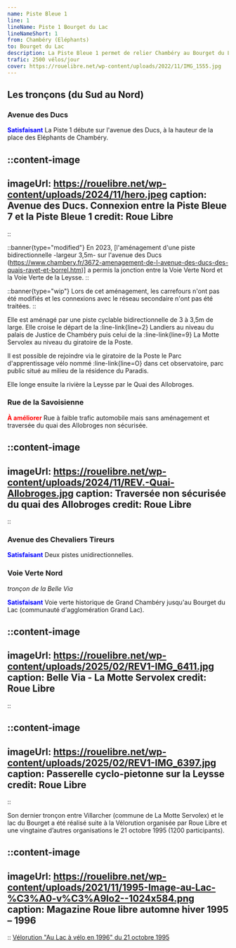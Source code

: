 ```yaml
---
name: Piste Bleue 1
line: 1
lineName: Piste 1 Bourget du Lac
lineNameShort: 1
from: Chambéry (Eléphants)
to: Bourget du Lac
description: La Piste Bleue 1 permet de relier Chambéry au Bourget du Lac par la voie verte Nord - Belle Via (ex V63). Cette ligne a la particularité d'accueillir le trafic vélo le plus élevé d'agglomération au niveau du compteur du palais de justice de Chambéry.
trafic: 2500 vélos/jour
cover: https://rouelibre.net/wp-content/uploads/2022/11/IMG_1555.jpg
---
```


## Les tronçons (du Sud au Nord)

### Avenue des Ducs

<span style="color:blue;font-weight:bold">Satisfaisant</span> La Piste 1 débute sur l'avenue des Ducs, à la hauteur de la place des Eléphants de Chambéry.

::content-image
---
imageUrl: https://rouelibre.net/wp-content/uploads/2024/11/hero.jpeg
caption: Avenue des Ducs. Connexion entre la Piste Bleue 7 et la Piste Bleue 1
credit: Roue Libre
---
::

::banner{type="modified"}
En 2023, [l'aménagement d'une piste bidirectionnelle -largeur 3,5m- sur l'avenue des Ducs (https://www.chambery.fr/3672-amenagement-de-l-avenue-des-ducs-des-quais-ravet-et-borrel.htm)] a permis la jonction entre la Voie Verte Nord et la Voie Verte de la Leysse.
::

::banner{type="wip"}
Lors de cet aménagement, les carrefours n'ont pas été modifiés et les connexions avec le réseau secondaire n'ont pas été traitées.
::


Elle est aménagé par une piste cyclable bidirectionnelle de 3 à 3,5m de large. Elle croise le départ de la :line-link{line=2} Landiers au niveau du palais de Justice de Chambéry puis celui de la :line-link{line=9} La Motte Servolex au niveau du giratoire de la Poste.

Il est possible de rejoindre via le giratoire de la Poste le Parc d'apprentissage vélo nommé :line-link{line=O} dans cet observatoire, parc public situé au milieu de la résidence du Paradis. 

Elle longe ensuite la rivière la Leysse par le Quai des Allobroges.

### Rue de la Savoisienne

<span style="color:red;font-weight:bold">À améliorer</span> Rue à faible trafic automobile mais sans aménagement et traversée du quai des Allobroges non sécurisée.

::content-image
---
imageUrl: https://rouelibre.net/wp-content/uploads/2024/11/REV.-Quai-Allobroges.jpg
caption: Traversée non sécurisée du quai des Allobroges
credit: Roue Libre
---
::

### Avenue des Chevaliers Tireurs
<span style="color:blue;font-weight:bold">Satisfaisant</span> Deux pistes unidirectionnelles.

### Voie Verte Nord
*tronçon de la Belle Via*

<span style="color:blue;font-weight:bold">Satisfaisant</span> Voie verte historique de Grand Chambéry jusqu'au Bourget du Lac (communauté d'agglomération Grand Lac).

::content-image
---
imageUrl: https://rouelibre.net/wp-content/uploads/2025/02/REV1-IMG_6411.jpg
caption: Belle Via - La Motte Servolex
credit: Roue Libre
---
::

::content-image
---
imageUrl: https://rouelibre.net/wp-content/uploads/2025/02/REV1-IMG_6397.jpg
caption: Passerelle cyclo-pietonne sur la Leysse
credit: Roue Libre
---
::

Son dernier tronçon entre Villarcher (commune de La Motte Servolex) et le lac du Bourget a été réalisé suite à la Vélorution organisée par Roue Libre et une vingtaine d’autres organisations le 21 octobre 1995 (1200 participants). 

::content-image
---
imageUrl: https://rouelibre.net/wp-content/uploads/2021/11/1995-Image-au-Lac-%C3%A0-v%C3%A9lo2--1024x584.png
caption: Magazine Roue libre automne hiver 1995 – 1996
---
::
[Vélorution "Au Lac à vélo en 1996" du 21 octobre 1995](https://rouelibre.net/2021/08/04/21-octobre-1995-velorution-au-lac-a-velo-en-96/)